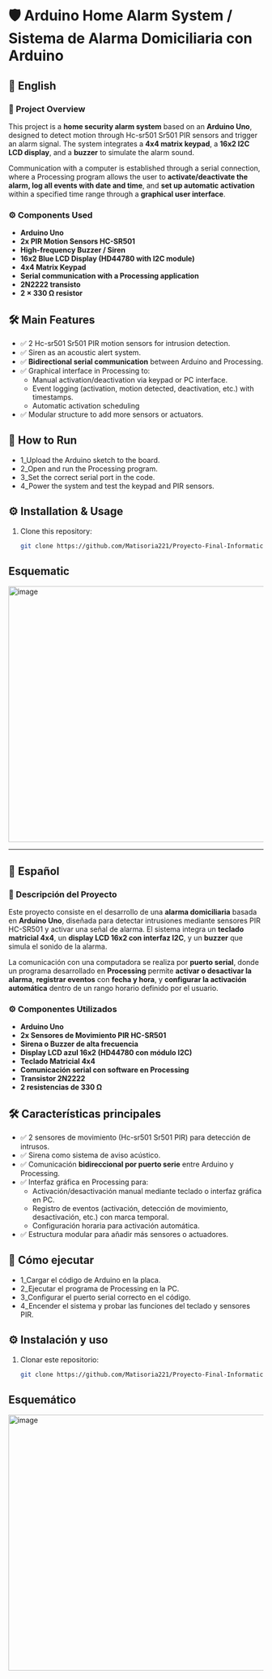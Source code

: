 # 🛡️ Arduino Home Alarm System / Sistema de Alarma Domiciliaria con Arduino

## 📖 English

### 📌 Project Overview
This project is a **home security alarm system** based on an **Arduino Uno**, designed to detect motion through Hc-sr501 Sr501 PIR sensors and trigger an alarm signal. The system integrates a **4x4 matrix keypad**, a **16x2 I2C LCD display**, and a **buzzer** to simulate the alarm sound.

Communication with a computer is established through a serial connection, where a Processing program allows the user to **activate/deactivate the alarm, log all events with date and time**, and **set up automatic activation** within a specified time range through a **graphical user interface**.

### ⚙️ Components Used
- **Arduino Uno**  
- **2x PIR Motion Sensors HC-SR501**  
- **High-frequency Buzzer / Siren**  
- **16x2 Blue LCD Display (HD44780 with I2C module)**  
- **4x4 Matrix Keypad**  
- **Serial communication with a Processing application**
- **2N2222 transisto**
- **2 × 330 Ω resistor** 

## 🛠️ Main Features
- ✅ 2 Hc-sr501 Sr501 PIR motion sensors for intrusion detection.
- ✅ Siren as an acoustic alert system.
- ✅ **Bidirectional serial communication** between Arduino and Processing.
- ✅ Graphical interface in Processing to:
  - Manual activation/deactivation via keypad or PC interface.
  - Event logging (activation, motion detected, deactivation, etc.) with timestamps.
  - Automatic activation scheduling
- ✅ Modular structure to add more sensors or actuators.

 ## 🚀 How to Run
- 1_Upload the Arduino sketch to the board.
- 2_Open and run the Processing program.
- 3_Set the correct serial port in the code.
- 4_Power the system and test the keypad and PIR sensors.

## ⚙️ Installation & Usage
1. Clone this repository:
   ```bash
   git clone https://github.com/Matisoria221/Proyecto-Final-Informatica-II-Alarma-con-arduino..git

## Esquematic
<img width="520" height="504" alt="image" src="https://github.com/user-attachments/assets/fa2840bf-ea83-46e6-9fe6-ced986493850" />


---
## 📖 Español

### 📌 Descripción del Proyecto
Este proyecto consiste en el desarrollo de una **alarma domiciliaria** basada en **Arduino Uno**, diseñada para detectar intrusiones mediante sensores PIR HC-SR501 y activar una señal de alarma. El sistema integra un **teclado matricial 4x4**, un **display LCD 16x2 con interfaz I2C**, y un **buzzer** que simula el sonido de la alarma.

La comunicación con una computadora se realiza por **puerto serial**, donde un programa desarrollado en **Processing** permite **activar o desactivar la alarma**, **registrar eventos** con **fecha y hora**, y **configurar la activación automática** dentro de un rango horario definido por el usuario.

### ⚙️ Componentes Utilizados
- **Arduino Uno**  
- **2x Sensores de Movimiento PIR HC-SR501**  
- **Sirena o Buzzer de alta frecuencia**  
- **Display LCD azul 16x2 (HD44780 con módulo I2C)**  
- **Teclado Matricial 4x4**  
- **Comunicación serial con software en Processing**
- **Transistor 2N2222**
- **2 resistencias de 330 Ω**
  
## 🛠️ Características principales
- ✅ 2 sensores de movimiento (Hc-sr501 Sr501 PIR) para detección de intrusos.  
- ✅ Sirena como sistema de aviso acústico.  
- ✅ Comunicación **bidireccional por puerto serie** entre Arduino y Processing.  
- ✅ Interfaz gráfica en Processing para:  
  - Activación/desactivación manual mediante teclado o interfaz gráfica en PC. 
  - Registro de eventos (activación, detección de movimiento, desactivación, etc.) con marca temporal. 
  - Configuración horaria para activación automática.  
- ✅ Estructura modular para añadir más sensores o actuadores.

## 🚀 Cómo ejecutar
- 1_Cargar el código de Arduino en la placa.
- 2_Ejecutar el programa de Processing en la PC.
- 3_Configurar el puerto serial correcto en el código.
- 4_Encender el sistema y probar las funciones del teclado y sensores PIR.  

## ⚙️ Instalación y uso
1. Clonar este repositorio:
   ```bash
   git clone https://github.com/Matisoria221/Proyecto-Final-Informatica-II-Alarma-con-arduino..git

## Esquemático
<img width="520" height="504" alt="image" src="https://github.com/user-attachments/assets/c59db046-c006-452e-a069-3ea250be43a9" />


